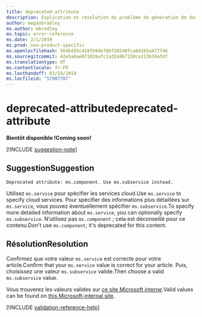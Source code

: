 ```yaml
---
title: deprecated-attribute
description: Explication et résolution du problème de génération de documents deprecated-attribute
author: meganbradley
ms.author: mbradley
ms.topic: error-reference
ms.date: 2/1/2019
ms.prod: non-product-specific
ms.openlocfilehash: 564bd35c418fb9def6bf20240fca64265a477f46
ms.sourcegitcommit: 42e5a6ae071826afc2a32a9b7150ca113b39afdf
ms.translationtype: HT
ms.contentlocale: fr-FR
ms.lasthandoff: 03/19/2019
ms.locfileid: "57987787"
---
```

# <a name="deprecated-attribute"></a><span data-ttu-id="0a282-103">deprecated-attribute</span><span class="sxs-lookup"><span data-stu-id="0a282-103">deprecated-attribute</span></span>

<span data-ttu-id="0a282-104">**Bientôt disponible !**</span><span class="sxs-lookup"><span data-stu-id="0a282-104">**Coming soon!**</span></span>

[!INCLUDE [suggestion-note](includes/suggestion-note.md)]

## <a name="suggestion"></a><span data-ttu-id="0a282-105">Suggestion</span><span class="sxs-lookup"><span data-stu-id="0a282-105">Suggestion</span></span>

`Deprecated attribute: ms.component. Use ms.subservice instead.`

<span data-ttu-id="0a282-106">Utilisez `ms.service` pour spécifier les services cloud.</span><span class="sxs-lookup"><span data-stu-id="0a282-106">Use `ms.service` to specify cloud services.</span></span> <span data-ttu-id="0a282-107">Pour spécifier des informations plus détaillées sur `ms.service`, vous pouvez éventuellement spécifier `ms.subservice`.</span><span class="sxs-lookup"><span data-stu-id="0a282-107">To specify more detailed information about `ms.service`, you can optionally specify `ms.subservice`.</span></span> <span data-ttu-id="0a282-108">N’utilisez pas `ms.component` ; cela est déconseillé pour ce contenu.</span><span class="sxs-lookup"><span data-stu-id="0a282-108">Don't use `ms.component`; it's deprecated for this content.</span></span>

## <a name="resolution"></a><span data-ttu-id="0a282-109">Résolution</span><span class="sxs-lookup"><span data-stu-id="0a282-109">Resolution</span></span>

<span data-ttu-id="0a282-110">Confirmez que votre valeur `ms.service` est correcte pour votre article.</span><span class="sxs-lookup"><span data-stu-id="0a282-110">Confirm that your `ms.service` value is correct for your article.</span></span> <span data-ttu-id="0a282-111">Puis, choisissez une valeur `ms.subservice` valide.</span><span class="sxs-lookup"><span data-stu-id="0a282-111">Then choose a valid `ms.subservice` value.</span></span>

<span data-ttu-id="0a282-112">Vous trouverez les valeurs valides sur [ce site Microsoft interne](https://docsmetadatatool.azurewebsites.net/allowlists).</span><span class="sxs-lookup"><span data-stu-id="0a282-112">Valid values can be found on [this Microsoft-internal site](https://docsmetadatatool.azurewebsites.net/allowlists).</span></span>

<!--make sure to add this file to your includes folder and verify the path-->
[!INCLUDE [validation-reference-help](includes/validation-reference-help.md)]
